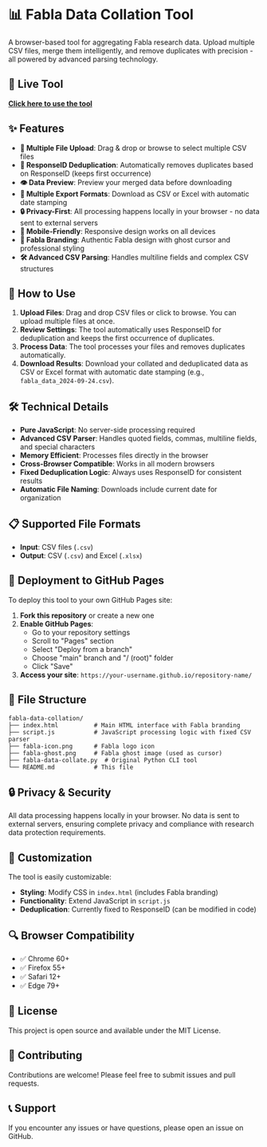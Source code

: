 # 📊 Fabla Data Collation Tool

A browser-based tool for aggregating Fabla research data. Upload multiple CSV files, merge them intelligently, and remove duplicates with precision - all powered by advanced parsing technology.

## 🚀 Live Tool

**[Click here to use the tool](https://apphatchery.github.io/fabla-data-collation/)**

## ✨ Features

- **📁 Multiple File Upload**: Drag & drop or browse to select multiple CSV files
- **🔧 ResponseID Deduplication**: Automatically removes duplicates based on ResponseID (keeps first occurrence)
- **👁️ Data Preview**: Preview your merged data before downloading
- **💾 Multiple Export Formats**: Download as CSV or Excel with automatic date stamping
- **🔒 Privacy-First**: All processing happens locally in your browser - no data sent to external servers
- **📱 Mobile-Friendly**: Responsive design works on all devices
- **👻 Fabla Branding**: Authentic Fabla design with ghost cursor and professional styling
- **🛠️ Advanced CSV Parsing**: Handles multiline fields and complex CSV structures

## 🎯 How to Use

1. **Upload Files**: Drag and drop CSV files or click to browse. You can upload multiple files at once.
2. **Review Settings**: The tool automatically uses ResponseID for deduplication and keeps the first occurrence of duplicates.
3. **Process Data**: The tool processes your files and removes duplicates automatically.
4. **Download Results**: Download your collated and deduplicated data as CSV or Excel format with automatic date stamping (e.g., `fabla_data_2024-09-24.csv`).

## 🛠️ Technical Details

- **Pure JavaScript**: No server-side processing required
- **Advanced CSV Parser**: Handles quoted fields, commas, multiline fields, and special characters
- **Memory Efficient**: Processes files directly in the browser
- **Cross-Browser Compatible**: Works in all modern browsers
- **Fixed Deduplication Logic**: Always uses ResponseID for consistent results
- **Automatic File Naming**: Downloads include current date for organization

## 📋 Supported File Formats

- **Input**: CSV files (`.csv`)
- **Output**: CSV (`.csv`) and Excel (`.xlsx`)

## 🔧 Deployment to GitHub Pages

To deploy this tool to your own GitHub Pages site:

1. **Fork this repository** or create a new one
2. **Enable GitHub Pages**:
   - Go to your repository settings
   - Scroll to "Pages" section
   - Select "Deploy from a branch"
   - Choose "main" branch and "/ (root)" folder
   - Click "Save"
3. **Access your site**: `https://your-username.github.io/repository-name/`

## 📁 File Structure

```
fabla-data-collation/
├── index.html          # Main HTML interface with Fabla branding
├── script.js           # JavaScript processing logic with fixed CSV parser
├── fabla-icon.png      # Fabla logo icon
├── fabla-ghost.png     # Fabla ghost image (used as cursor)
├── fabla-data-collate.py  # Original Python CLI tool
└── README.md           # This file
```

## 🔒 Privacy & Security

All data processing happens locally in your browser. No data is sent to external servers, ensuring complete privacy and compliance with research data protection requirements.

## 🎨 Customization

The tool is easily customizable:

- **Styling**: Modify CSS in `index.html` (includes Fabla branding)
- **Functionality**: Extend JavaScript in `script.js`
- **Deduplication**: Currently fixed to ResponseID (can be modified in code)

## 🔍 Browser Compatibility

- ✅ Chrome 60+
- ✅ Firefox 55+
- ✅ Safari 12+
- ✅ Edge 79+

## 📝 License

This project is open source and available under the MIT License.

## 🤝 Contributing

Contributions are welcome! Please feel free to submit issues and pull requests.

## 📞 Support

If you encounter any issues or have questions, please open an issue on GitHub.
